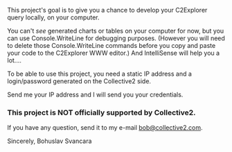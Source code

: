 This project's goal is to give you a chance to develop your C2Explorer query locally, on your computer.

You can't *see* generated charts or tables on your computer for now, but you can use Console.WriteLine for debugging purposes.
(However you will need to delete those Console.WriteLine commands before you copy and paste your code to the C2Explorer WWW editor.)
And IntelliSense will help you a lot....

To be able to use this project, you need a static IP address and a login/password generated on the Collective2 side.

Send me your IP address and I will send you your credentials.


### This project is NOT officially supported by Collective2.

If you have any question, send it to my e-mail bob@collective2.com.

Sincerely,
Bohuslav Svancara
